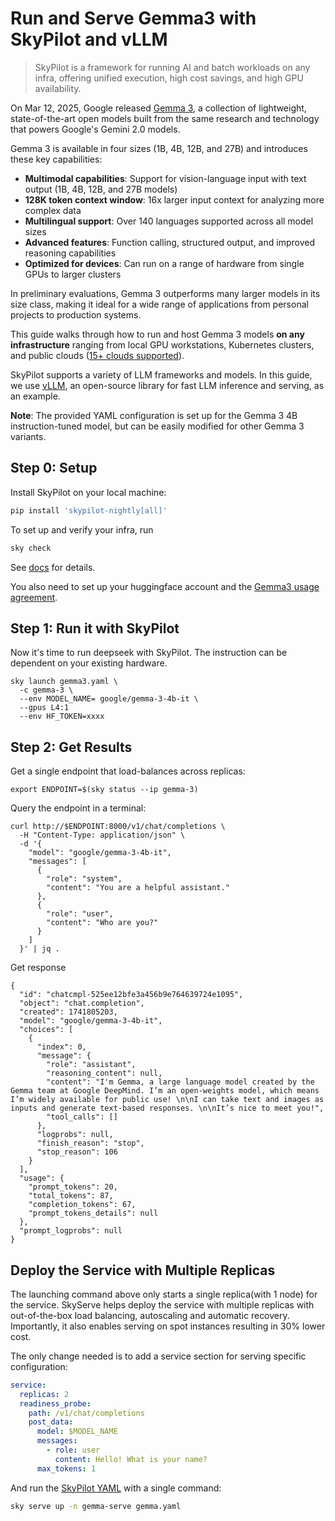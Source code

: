 # Run and Serve Gemma3 with SkyPilot and vLLM

> SkyPilot is a framework for running AI and batch workloads on any infra, offering unified execution, high cost savings, and high GPU availability.

On Mar 12, 2025, Google released [Gemma 3](https://blog.google/technology/developers/gemma-3/), a collection of lightweight, state-of-the-art open models built from the same research and technology that powers Google's Gemini 2.0 models.

Gemma 3 is available in four sizes (1B, 4B, 12B, and 27B) and introduces these key capabilities:
- **Multimodal capabilities**: Support for vision-language input with text output (1B, 4B, 12B, and 27B models)
- **128K token context window**: 16x larger input context for analyzing more complex data
- **Multilingual support**: Over 140 languages supported across all model sizes
- **Advanced features**: Function calling, structured output, and improved reasoning capabilities
- **Optimized for devices**: Can run on a range of hardware from single GPUs to larger clusters

In preliminary evaluations, Gemma 3 outperforms many larger models in its size class, making it ideal for a wide range of applications from personal projects to production systems.

This guide walks through how to run and host Gemma 3 models **on any infrastructure** ranging from local GPU workstations, Kubernetes clusters, and public clouds ([15+ clouds supported](https://docs.skypilot.co/en/latest/getting-started/installation.html)).

SkyPilot supports a variety of LLM frameworks and models. In this guide, we use [vLLM](https://github.com/vllm-project/vllm), an open-source library for fast LLM inference and serving, as an example.

**Note**: The provided YAML configuration is set up for the Gemma 3 4B instruction-tuned model, but can be easily modified for other Gemma 3 variants.

## Step 0: Setup

Install SkyPilot on your local machine:

```bash
pip install 'skypilot-nightly[all]'
```


To set up and verify your infra, run 

```bash
sky check 
```
See [docs](https://docs.skypilot.co/en/latest/getting-started/installation.html) for details.


You also need to set up your huggingface account and the [Gemma3 usage agreement](http://huggingface.co/google/gemma-3-4b-pt). 

## Step 1: Run it with SkyPilot

Now it's time to run deepseek with SkyPilot. The instruction can be dependent on your existing hardware.  

```
sky launch gemma3.yaml \
  -c gemma-3 \
  --env MODEL_NAME= google/gemma-3-4b-it \
  --gpus L4:1
  --env HF_TOKEN=xxxx
```

## Step 2: Get Results 
Get a single endpoint that load-balances across replicas:

```
export ENDPOINT=$(sky status --ip gemma-3)
```

Query the endpoint in a terminal:
```
curl http://$ENDPOINT:8000/v1/chat/completions \
  -H "Content-Type: application/json" \
  -d '{
    "model": "google/gemma-3-4b-it",
    "messages": [
      {
        "role": "system",
        "content": "You are a helpful assistant."
      },
      {
        "role": "user",
        "content": "Who are you?"
      }
    ]
  }' | jq .
```

Get response 
```
{
  "id": "chatcmpl-525ee12bfe3a456b9e764639724e1095",
  "object": "chat.completion",
  "created": 1741805203,
  "model": "google/gemma-3-4b-it",
  "choices": [
    {
      "index": 0,
      "message": {
        "role": "assistant",
        "reasoning_content": null,
        "content": "I'm Gemma, a large language model created by the Gemma team at Google DeepMind. I’m an open-weights model, which means I’m widely available for public use! \n\nI can take text and images as inputs and generate text-based responses. \n\nIt’s nice to meet you!",
        "tool_calls": []
      },
      "logprobs": null,
      "finish_reason": "stop",
      "stop_reason": 106
    }
  ],
  "usage": {
    "prompt_tokens": 20,
    "total_tokens": 87,
    "completion_tokens": 67,
    "prompt_tokens_details": null
  },
  "prompt_logprobs": null
}
```



## Deploy the Service with Multiple Replicas

The launching command above only starts a single replica(with 1 node)  for the service. SkyServe helps deploy the service with multiple replicas with out-of-the-box load balancing, autoscaling and automatic recovery.
Importantly, it also enables serving on spot instances resulting in 30\% lower cost.

The only change needed is to add a service section for serving specific configuration:

```yaml
service:
  replicas: 2
  readiness_probe:
    path: /v1/chat/completions
    post_data:
      model: $MODEL_NAME
      messages:
        - role: user
          content: Hello! What is your name?
      max_tokens: 1
```

And run the [SkyPilot YAML](https://github.com/skypilot-org/skypilot/blob/master/llm/gemma3/gemma3.yaml) with a single command:
```bash
sky serve up -n gemma-serve gemma.yaml
```
